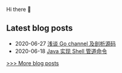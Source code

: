 Hi there 👋

## Latest blog posts
- 2020-06-27 [浅谈 Go channel 及剖析源码](https://pushyzheng.com/posts/go-channel/)
- 2020-06-18 [Java 实现 Shell 管道命令](https://pushyzheng.com/posts/java-shell-pipe/)

[>>> More blog posts](https://pushyzheng.com)
